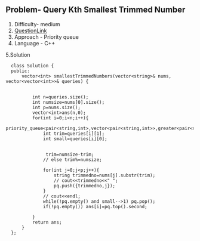 
## Problem-  Query Kth Smallest Trimmed Number
1. Difficulty- medium 
2. [QuestionLink](https://leetcode.com/problems/query-kth-smallest-trimmed-number/description/)
3. Approach - Priority queue
4. Language - C++


5.Solution  
  

   
      class Solution {
      public:
          vector<int> smallestTrimmedNumbers(vector<string>& nums, vector<vector<int>>& queries) {
              
              
              int n=queries.size();
              int numsize=nums[0].size();
              int p=nums.size();
              vector<int>ans(n,0);
              for(int i=0;i<n;i++){
                  priority_queue<pair<string,int>,vector<pair<string,int>>,greater<pair<string,int>>>pq;
                  int trim=queries[i][1];
                  int small=queries[i][0];
                  
                  
                   trim=numsize-trim;
                  // else trim%=numsize;
                  
                  for(int j=0;j<p;j++){
                      string trimmedno=nums[j].substr(trim);
                      // cout<<trimmedno<<" ";
                      pq.push({trimmedno,j});
                  }
                  // cout<<endl;
                  while(!pq.empty() and small-->1) pq.pop();
                  if(!pq.empty()) ans[i]=pq.top().second;
                  
              }
              return ans;
          }
      };
         
            
              
